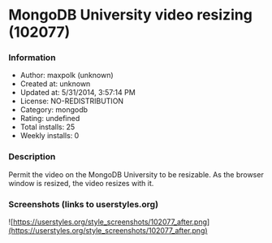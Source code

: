 # MongoDB University video resizing (102077)

### Information
- Author: maxpolk (unknown)
- Created at: unknown
- Updated at: 5/31/2014, 3:57:14 PM
- License: NO-REDISTRIBUTION
- Category: mongodb
- Rating: undefined
- Total installs: 25
- Weekly installs: 0


### Description
Permit the video on the MongoDB University to be resizable.  As the browser window is resized, the video resizes with it.


### Screenshots (links to userstyles.org)
![https://userstyles.org/style_screenshots/102077_after.png](https://userstyles.org/style_screenshots/102077_after.png)


